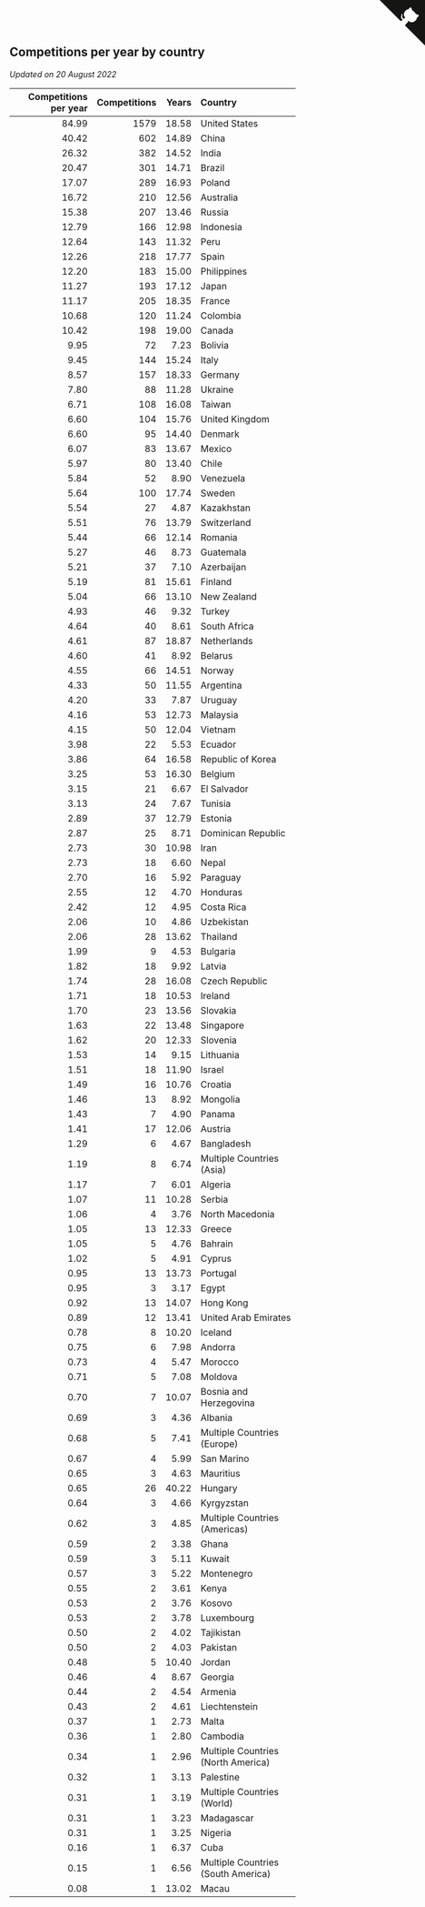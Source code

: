 ## Competitions per year by country

*Updated on 20 August 2022*

| Competitions per year | Competitions | Years | Country |
| ---: | ---: | ---: | :--- |
| 84.99 | 1579 | 18.58 | United States |
| 40.42 | 602 | 14.89 | China |
| 26.32 | 382 | 14.52 | India |
| 20.47 | 301 | 14.71 | Brazil |
| 17.07 | 289 | 16.93 | Poland |
| 16.72 | 210 | 12.56 | Australia |
| 15.38 | 207 | 13.46 | Russia |
| 12.79 | 166 | 12.98 | Indonesia |
| 12.64 | 143 | 11.32 | Peru |
| 12.26 | 218 | 17.77 | Spain |
| 12.20 | 183 | 15.00 | Philippines |
| 11.27 | 193 | 17.12 | Japan |
| 11.17 | 205 | 18.35 | France |
| 10.68 | 120 | 11.24 | Colombia |
| 10.42 | 198 | 19.00 | Canada |
| 9.95 | 72 | 7.23 | Bolivia |
| 9.45 | 144 | 15.24 | Italy |
| 8.57 | 157 | 18.33 | Germany |
| 7.80 | 88 | 11.28 | Ukraine |
| 6.71 | 108 | 16.08 | Taiwan |
| 6.60 | 104 | 15.76 | United Kingdom |
| 6.60 | 95 | 14.40 | Denmark |
| 6.07 | 83 | 13.67 | Mexico |
| 5.97 | 80 | 13.40 | Chile |
| 5.84 | 52 | 8.90 | Venezuela |
| 5.64 | 100 | 17.74 | Sweden |
| 5.54 | 27 | 4.87 | Kazakhstan |
| 5.51 | 76 | 13.79 | Switzerland |
| 5.44 | 66 | 12.14 | Romania |
| 5.27 | 46 | 8.73 | Guatemala |
| 5.21 | 37 | 7.10 | Azerbaijan |
| 5.19 | 81 | 15.61 | Finland |
| 5.04 | 66 | 13.10 | New Zealand |
| 4.93 | 46 | 9.32 | Turkey |
| 4.64 | 40 | 8.61 | South Africa |
| 4.61 | 87 | 18.87 | Netherlands |
| 4.60 | 41 | 8.92 | Belarus |
| 4.55 | 66 | 14.51 | Norway |
| 4.33 | 50 | 11.55 | Argentina |
| 4.20 | 33 | 7.87 | Uruguay |
| 4.16 | 53 | 12.73 | Malaysia |
| 4.15 | 50 | 12.04 | Vietnam |
| 3.98 | 22 | 5.53 | Ecuador |
| 3.86 | 64 | 16.58 | Republic of Korea |
| 3.25 | 53 | 16.30 | Belgium |
| 3.15 | 21 | 6.67 | El Salvador |
| 3.13 | 24 | 7.67 | Tunisia |
| 2.89 | 37 | 12.79 | Estonia |
| 2.87 | 25 | 8.71 | Dominican Republic |
| 2.73 | 30 | 10.98 | Iran |
| 2.73 | 18 | 6.60 | Nepal |
| 2.70 | 16 | 5.92 | Paraguay |
| 2.55 | 12 | 4.70 | Honduras |
| 2.42 | 12 | 4.95 | Costa Rica |
| 2.06 | 10 | 4.86 | Uzbekistan |
| 2.06 | 28 | 13.62 | Thailand |
| 1.99 | 9 | 4.53 | Bulgaria |
| 1.82 | 18 | 9.92 | Latvia |
| 1.74 | 28 | 16.08 | Czech Republic |
| 1.71 | 18 | 10.53 | Ireland |
| 1.70 | 23 | 13.56 | Slovakia |
| 1.63 | 22 | 13.48 | Singapore |
| 1.62 | 20 | 12.33 | Slovenia |
| 1.53 | 14 | 9.15 | Lithuania |
| 1.51 | 18 | 11.90 | Israel |
| 1.49 | 16 | 10.76 | Croatia |
| 1.46 | 13 | 8.92 | Mongolia |
| 1.43 | 7 | 4.90 | Panama |
| 1.41 | 17 | 12.06 | Austria |
| 1.29 | 6 | 4.67 | Bangladesh |
| 1.19 | 8 | 6.74 | Multiple Countries (Asia) |
| 1.17 | 7 | 6.01 | Algeria |
| 1.07 | 11 | 10.28 | Serbia |
| 1.06 | 4 | 3.76 | North Macedonia |
| 1.05 | 13 | 12.33 | Greece |
| 1.05 | 5 | 4.76 | Bahrain |
| 1.02 | 5 | 4.91 | Cyprus |
| 0.95 | 13 | 13.73 | Portugal |
| 0.95 | 3 | 3.17 | Egypt |
| 0.92 | 13 | 14.07 | Hong Kong |
| 0.89 | 12 | 13.41 | United Arab Emirates |
| 0.78 | 8 | 10.20 | Iceland |
| 0.75 | 6 | 7.98 | Andorra |
| 0.73 | 4 | 5.47 | Morocco |
| 0.71 | 5 | 7.08 | Moldova |
| 0.70 | 7 | 10.07 | Bosnia and Herzegovina |
| 0.69 | 3 | 4.36 | Albania |
| 0.68 | 5 | 7.41 | Multiple Countries (Europe) |
| 0.67 | 4 | 5.99 | San Marino |
| 0.65 | 3 | 4.63 | Mauritius |
| 0.65 | 26 | 40.22 | Hungary |
| 0.64 | 3 | 4.66 | Kyrgyzstan |
| 0.62 | 3 | 4.85 | Multiple Countries (Americas) |
| 0.59 | 2 | 3.38 | Ghana |
| 0.59 | 3 | 5.11 | Kuwait |
| 0.57 | 3 | 5.22 | Montenegro |
| 0.55 | 2 | 3.61 | Kenya |
| 0.53 | 2 | 3.76 | Kosovo |
| 0.53 | 2 | 3.78 | Luxembourg |
| 0.50 | 2 | 4.02 | Tajikistan |
| 0.50 | 2 | 4.03 | Pakistan |
| 0.48 | 5 | 10.40 | Jordan |
| 0.46 | 4 | 8.67 | Georgia |
| 0.44 | 2 | 4.54 | Armenia |
| 0.43 | 2 | 4.61 | Liechtenstein |
| 0.37 | 1 | 2.73 | Malta |
| 0.36 | 1 | 2.80 | Cambodia |
| 0.34 | 1 | 2.96 | Multiple Countries (North America) |
| 0.32 | 1 | 3.13 | Palestine |
| 0.31 | 1 | 3.19 | Multiple Countries (World) |
| 0.31 | 1 | 3.23 | Madagascar |
| 0.31 | 1 | 3.25 | Nigeria |
| 0.16 | 1 | 6.37 | Cuba |
| 0.15 | 1 | 6.56 | Multiple Countries (South America) |
| 0.08 | 1 | 13.02 | Macau |


<a href="https://github.com/jonatanklosko/wca_statistics" class="github-corner" aria-label="View source on Github"><svg width="80" height="80" viewBox="0 0 250 250" style="fill:#151513; color:#fff; position: absolute; top: 0; border: 0; right: 0;" aria-hidden="true"><path d="M0,0 L115,115 L130,115 L142,142 L250,250 L250,0 Z"></path><path d="M128.3,109.0 C113.8,99.7 119.0,89.6 119.0,89.6 C122.0,82.7 120.5,78.6 120.5,78.6 C119.2,72.0 123.4,76.3 123.4,76.3 C127.3,80.9 125.5,87.3 125.5,87.3 C122.9,97.6 130.6,101.9 134.4,103.2" fill="currentColor" style="transform-origin: 130px 106px;" class="octo-arm"></path><path d="M115.0,115.0 C114.9,115.1 118.7,116.5 119.8,115.4 L133.7,101.6 C136.9,99.2 139.9,98.4 142.2,98.6 C133.8,88.0 127.5,74.4 143.8,58.0 C148.5,53.4 154.0,51.2 159.7,51.0 C160.3,49.4 163.2,43.6 171.4,40.1 C171.4,40.1 176.1,42.5 178.8,56.2 C183.1,58.6 187.2,61.8 190.9,65.4 C194.5,69.0 197.7,73.2 200.1,77.6 C213.8,80.2 216.3,84.9 216.3,84.9 C212.7,93.1 206.9,96.0 205.4,96.6 C205.1,102.4 203.0,107.8 198.3,112.5 C181.9,128.9 168.3,122.5 157.7,114.1 C157.9,116.9 156.7,120.9 152.7,124.9 L141.0,136.5 C139.8,137.7 141.6,141.9 141.8,141.8 Z" fill="currentColor" class="octo-body"></path></svg></a><style>.github-corner:hover .octo-arm{animation:octocat-wave 560ms ease-in-out}@keyframes octocat-wave{0%,100%{transform:rotate(0)}20%,60%{transform:rotate(-25deg)}40%,80%{transform:rotate(10deg)}}@media (max-width:500px){.github-corner:hover .octo-arm{animation:none}.github-corner .octo-arm{animation:octocat-wave 560ms ease-in-out}}</style>

